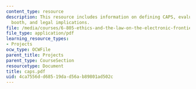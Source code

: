 ```yaml
---
content_type: resource
description: This resource includes information on defining CAPS, evaluating carnival
  booth, and legal implications.
file: /media/courses/6-805-ethics-and-the-law-on-the-electronic-frontier-fall-2005/4ca7556dd68519dad56ab89801ad502c_caps.pdf
file_type: application/pdf
learning_resource_types:
- Projects
ocw_type: OCWFile
parent_title: Projects
parent_type: CourseSection
resourcetype: Document
title: caps.pdf
uid: 4ca7556d-d685-19da-d56a-b89801ad502c
---
```

